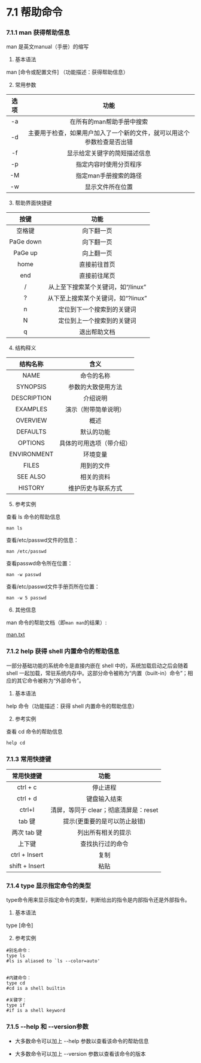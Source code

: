 # 7.1 帮助命令

### 7.1.1 man 获得帮助信息

man 是英文manual（手册）的缩写

1. 基本语法

man [命令或配置文件] （功能描述：获得帮助信息）

2. 常用参数

| 选项  |                 功能                  |
|:---:|:-----------------------------------:|
| -a  |           在所有的man帮助手册中搜索            |
| -d  | 主要用于检查，如果用户加入了一个新的文件，就可以用这个参数检查是否出错 |
| -f  |           显示给定关键字的简短描述信息            |
| -p  |             指定内容时使用分页程序             |
| -M  |            指定man手册搜索的路径             |
| -w  |              显示文件所在位置               |

3. 帮助界面快捷键

|    按键     |          功能           |
|:---------:|:---------------------:|
|    空格键    |         向下翻一页         |
| PaGe down |         向下翻一页         |
|  PaGe up  |         向上翻一页         |
|   home    |        直接前往首页         |
|    end    |        直接前往尾页         |
|     /     | 从上至下搜索某个关键词，如“/linux” |
|     ?     | 从下至上搜索某个关键词，如“?linux” |
|     n     |     定位到下一个搜索到的关键词     |
|     N     |     定位到上一个搜索到的关键词     |
|     q     |        退出帮助文档         |

4. 结构释义

|    结构名称     |      含义      |
|:-----------:|:------------:|
|    NAME     |    命令的名称     |
|  SYNOPSIS   |  参数的大致使用方法   |
| DESCRIPTION |     介绍说明     |
|  EXAMPLES   |  演示（附带简单说明）  |
|  OVERVIEW   |      概述      |
|  DEFAULTS   |    默认的功能     |
|   OPTIONS   | 具体的可用选项（带介绍） |
| ENVIRONMENT |     环境变量     |
|    FILES    |    用到的文件     |
|  SEE ALSO   |    相关的资料     |
|   HISTORY   |  维护历史与联系方式   |

5. 参考实例

查看 ls 命令的帮助信息

```shell
man ls
```

查看/etc/passwd文件的信息：

```shell
man /etc/passwd
```

查看passwd命令所在位置：

```shell
man -w passwd
```

查看/etc/passwd文件手册页所在位置：

```shell
man -w 5 passwd
```

6. 其他信息

man 命令的帮助文档（即`man man`的结果）:

[man.txt](man.txt)

### 7.1.2 help 获得 shell 内置命令的帮助信息

一部分基础功能的系统命令是直接内嵌在 shell 中的，系统加载启动之后会随着 shell 一起加载，常驻系统内存中。这部分命令被称为“内置（built-in）命令”；相应的其它命令被称为“外部命令”。

1. 基本语法

help 命令（功能描述：获得 shell 内置命令的帮助信息）

2. 参考实例

查看 cd 命令的帮助信息

```shell
help cd
```

### 7.1.3 常用快捷键

|     常用快捷键      |            功能            |
|:--------------:|:------------------------:|
|    ctrl + c    |           停止进程           |
|    ctrl + d    |          键盘输入结束          |
|     ctrl+l     | 清屏，等同于 clear；彻底清屏是：reset |
|     tab 键      |     提示(更重要的是可以防止敲错)      |
|    两次 tab 键    |        列出所有相关的提示         |
|      上下键       |         查找执行过的命令         |
| ctrl + Insert  |            复制            |
| shift + Insert |            粘贴            |

### 7.1.4 type 显示指定命令的类型

type命令用来显示指定命令的类型，判断给出的指令是内部指令还是外部指令。

1. 基本语法

type [命令]

2. 参考实例

```shell
#别名命令：
type ls
#ls is aliased to `ls --color=auto'


#内建命令：
type cd
#cd is a shell builtin

#关键字：
type if
#if is a shell keyword
```

### 7.1.5 --help 和 --version参数

* 大多数命令可以加上 --help 参数以查看该命令的帮助信息

* 大多数命令可以加上 --version 参数以查看该命令的版本